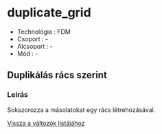 # duplicate\_grid

* Technológia : FDM
* Csoport : -
* Alcsoport : -
* Mód : -

## Duplikálás rács szerint

### Leírás

Sokszorozza a másolatokat egy rács létrehozásával.

[Vissza a változók listájához](./)

